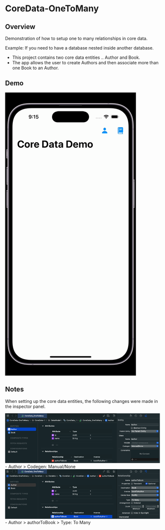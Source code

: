 # CoreData-OneToMany
## Overview
Demonstration of how to setup one to many relationships in core data. 

Example: If you need to have a database nested inside another database. 
- This project contains two core data entities .. Author and Book.
- The app allows the user to create Authors and then associate more than one Book to an Author.

## Demo
<img src="Screenshots/demo.gif">

## Notes
When setting up the core data entities, the following changes were made in the inspector panel.

<img src="Screenshots/01-codegen.png">
- Author > Codegen: Manual/None

<img src="Screenshots/02-type.png">
- Author > authorToBook > Type: To Many
